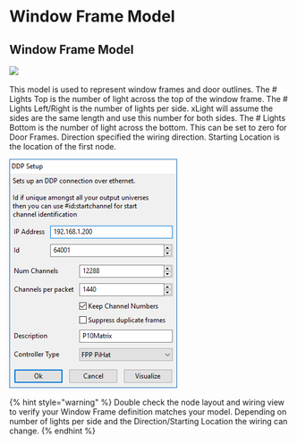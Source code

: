 # Window Frame Model

## Window Frame Model

![](https://lh3.googleusercontent.com/J-ZbX2V8NWPey02G_kB5eMTkFiDtU6MXoqzvlutg489UG0SbwCDz3oLcmCUybTbeteSjFP7nhhifDkvVsnUie1wC68Xm2Z7TAz2uR6BvRwVMr66rf_pMfNStPBYT7dm8ybT__c9V)

This model is used to represent window frames and door outlines. The \# Lights Top is the number of light across the top of the window frame. The \# Lights Left/Right is the number of lights per side. xLight will assume the sides are the same length and use this number for both sides. The \# Lights Bottom is the number of light across the bottom. This can be set to zero for Door Frames. Direction specified the wiring direction. Starting Location is the location of the first node.

![](../../../.gitbook/assets/image%20%28662%29.png)

{% hint style="warning" %}
Double check the node layout and wiring view to verify your Window Frame definition matches your model. Depending on number of lights per side and the Direction/Starting Location the wiring can change.
{% endhint %}

